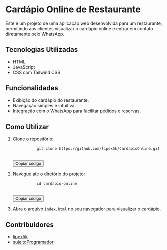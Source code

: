 # Cardápio Online de Restaurante

Este é um projeto de uma aplicação web desenvolvida para um restaurante, permitindo aos clientes visualizar o cardápio online e entrar em contato diretamente pelo WhatsApp.

## Tecnologias Utilizadas
* HTML
* JavaScript
* CSS com Tailwind CSS

## Funcionalidades
* Exibição do cardápio do restaurante.
* Navegação simples e intuitiva.
* Integração com o WhatsApp para facilitar pedidos e reservas.

## Como Utilizar
1. Clone o repositório:
    <div>
        <pre>
            <code id="clone-command">git clone https://github.com/lipex5k/CardapioOnline.git</code>
        </pre>
        <button onclick="copyToClipboard('#clone-command')">Copiar código</button>
    </div>
    
2. Navegue até o diretório do projeto:
    <div>
        <pre>
            <code id="cd-command">cd cardapio-online</code>
        </pre>
        <button onclick="copyToClipboard('#cd-command')">Copiar código</button>
    </div>

3. Abra o arquivo `index.html` no seu navegador para visualizar o cardápio.

## Contribuidores
- [lipex5k](https://github.com/lipex5k)
- [sujeitoProgramador](https://github.com/sujeitoProgramador)

<script>
function copyToClipboard(element) {
  var temp = document.createElement("textarea");
  document.body.appendChild(temp);
  temp.value = document.querySelector(element).textContent;
  temp.select();
  document.execCommand("copy");
  document.body.removeChild(temp);
  alert("Código copiado!");
}
</script>
